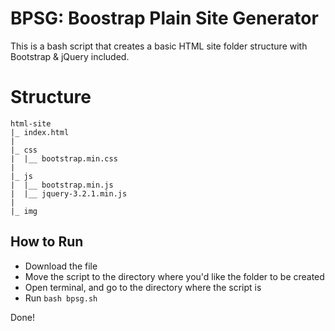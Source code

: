 # BPSG: Boostrap Plain Site Generator

This is a bash script that creates a basic HTML site folder structure with Bootstrap & jQuery included.

# Structure
    html-site
    |_ index.html
    |
    |_ css
    |  |__ bootstrap.min.css
    |
    |_ js
    |  |__ bootstrap.min.js
    |  |__ jquery-3.2.1.min.js
    |  
    |_ img 
    
## How to Run

- Download the file
- Move the script to the directory where you'd like the folder to be created
- Open terminal, and go to the directory where the script is
- Run `bash bpsg.sh`

Done!
